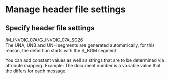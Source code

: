 # Manage header file settings


## Specify header file settings

/M_INVOIC_07A/G_INVOIC_07A_SG26  
The UNA, UNB and UNH segments are generated automatically, for this reason, the definition starts with the S_BGM segment

You can add constant values as well as strings that are to be determined via attribute mapping. Example: The document number is a variable value that the differs for each message. 